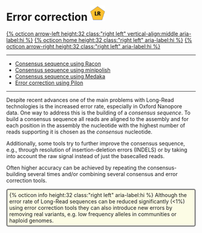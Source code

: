 # Error correction <img src="figures/LR.png" height="40px">

[{% octicon arrow-left height:32 class:"right left" vertical-align:middle aria-label:hi %}](ASS_S.md) [{% octicon home height:32 class:"right left" aria-label:hi %}](index.md) [{% octicon arrow-right height:32 class:"right left" aria-label:hi %}](ECR_R.md)

----
 * [Consensus sequence using Racon](EC_R.md)
 * [Consensus sequence using minipolish](EC_MI.md)
 * [Consensus sequence using Medaka](EC_ME.md)
 * [Error correction using Pilon](EC_P.md)
 
 ----
 
Despite recent advances one of the main problems with Long-Read technologies is the increased error rate, especially in Oxford Nanopore data. One way to address this is the building of a *consensus sequence*. To build a consensus sequence all reads are aligned to the assembly and for each position in the assembly the nucleotide with the highest number of reads supporting it is chosen as the *consensus* nucleotide. 

Additionally, some tools try to further improve the consensus sequence, e.g., through resolution of insertion-deletion errors (INDELS) or by taking into account the raw signal instead of just the basecalled reads.

Often higher accuracy can be achieved by repeating the consensus-building several times and/or combining several consensus and error correction tools.

<div style="background-color:#fcfce5;border-radius:5px;border-style:solid;border-color:gray;padding:5px">
  {% octicon info height:32 class:"right left" aria-label:hi %} 
  Although the error rate of Long-Read sequences can be reduced significantly (<1%) using error correction tools they can also introduce new errors by removing real variants, e.g. low frequency alleles in communities or haploid genomes.
</div>




